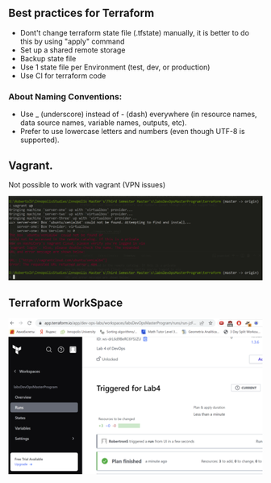 ## Best practices for Terraform

- Dont't change terraform state file (.tfstate) manually, it is better to do this by using "apply" command
- Set up a shared remote storage
- Backup state file
- Use 1 state file per Environment (test, dev, or production)
- Use CI for terraform code

### About Naming Conventions:

- Use _ (underscore) instead of - (dash) everywhere (in resource names, data source names, variable names, outputs, etc).
- Prefer to use lowercase letters and numbers (even though UTF-8 is supported).

## Vagrant.

Not possible to work with vagrant (VPN issues)

![VagrantIssues](../images/vagrant_issues.png)


## Terraform WorkSpace

![Terraform](../images/terraform_workspace.png)
